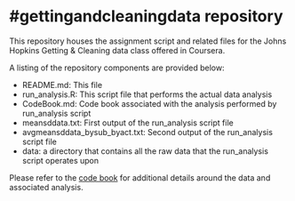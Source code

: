#gettingandcleaningdata repository
===================================

This repository houses the assignment script and related files for the Johns Hopkins Getting &amp; Cleaning data class offered in Coursera. 

A listing of the repository components are provided below:

- README.md: This file
- run_analysis.R: This script file that performs the actual data analysis
- CodeBook.md: Code book associated with the analysis performed by run_analysis script
- meansddata.txt: First output of the run_analysis script file
- avgmeansddata_bysub_byact.txt: Second output of the run_analysis script file
- data: a directory that contains all the raw data that the run_analysis script operates upon

Please refer to the [code book][1] for additional details around the data and associated analysis.

  [1]: https://github.com/nandatascientist/gettingandcleaningdata/blob/master/CodeBook.md
